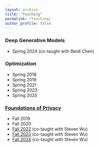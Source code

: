 ```yaml
---
layout: archive
title: "Teaching"
permalink: /teaching/
author_profile: false
---
```


<!-- {% include base_path %}

{% for post in site.teaching reversed %}
  {% include archive-single.html %}
{% endfor %} -->

### Deep Generative Models 
* Spring 2024 (co-taught with Beidi Chen)


### Optimization
* Spring 2018
* Spring 2019
* Spring 2021
* Spring 2023
* Spring 2025



### [Foundations of Privacy](https://course.ece.cmu.edu/~ece734/)
* Fall 2019
* Fall 2020
* <a href="https://foundprivacy.github.io/">Fall 2022</a>  (co-taught with Steven Wu)
* <a href="https://foundprivacy.github.io/">Fall 2023</a> (co-taught with Steven Wu)
* <a href="https://foundprivacy.github.io/">Fall 2024</a> (co-taught with Steven Wu)